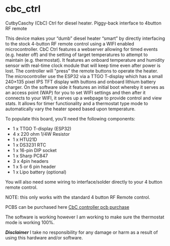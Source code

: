 # cbc_ctrl

CutbyCaschy (CbC) Ctrl for diesel heater. Piggy-back interface to 4button RF remote

This device makes your “dumb” diesel heater “smart” by directly interfacing to the stock 4-button RF remote control using a WIFI enabled microcontroller. CbC Ctrl features a webserver allowing for timed events (e.g. heater off) and the setting of target temperatures to attempt to maintain (e.g. thermostat). It features an onboard temperature and humidity sensor with real-time clock module that will keep time even after power is lost.  The controller will "press" the remote buttons to operate the heater. The microcontroller use the ESP32 via a TTGO T-display which has a small 240×135 pixel IPS TFT display with buttons and onboard lithium battery charger.  On the software side it features an initial boot whereby it serves as an access point (WAP) for you to set WIFI settings and then after it connects to your WIFI, it serves up a webpage to provide control and view stats.  It allows for timer functionality and a thermostat type mode to automatically vary the heater speed based upon temperature. 

To populate this board, you’ll need the following components:
<ul>
<li>1 x TTGO T-display (ESP32)</li>
<li>4 x 220 ohm 1/4W Resistor</li>
<li>1 x HTU21D </li>
<li>1 x DS3231 RTC </li>
<li>1 x 16-pin DIP socket </li>
<li>1 x Sharp PC847 </li>
<li>3 x 4pin headers </li>
<li>1 x 5 or 6 pin header </li>
<li>1 x Lipo battery (optional) </li> </ul>

You will also need some wiring to interface/solder directly to your 4 button remote control.  

NOTE: this only works with the standard 4 button RF Remote control.

PCBS can be purchased here <a  href="http://cutby.caschy.com/wp/?product=caschy-controller-diesel-heater-remote-controller">CbC controller pcb purchase</a>

The software is working however I am working to make sure the thermostat mode is working 100%.  

***Disclaimer***
I take no responsibility for any damage or harm as a result of using this hardware and/or software.

